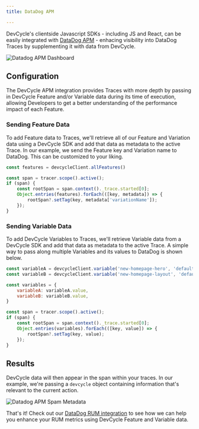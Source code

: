 ```yaml
---
title: DataDog APM

---
```


DevCycle's clientside Javascript SDKs - including JS and React, can be easily integrated with [DataDog APM](https://docs.datadoghq.com/tracing/) - enhacing visibility into DataDog Traces by supplementing it with data from DevCycle.

![Datadog APM Dashboard](/integrations/datadog-apm/datadog-apm-dashboard.png)

## Configuration

The DevCycle APM integration provides Traces with more depth by passing in DevCycle Feature and/or Variable data during its time of execution, allowing Developers to get a better understanding of the performance impact of each Feature.

### Sending Feature Data

To add Feature data to Traces, we'll retrieve all of our Feature and Variation data using a DevCycle SDK and add that data as metadata to the active Trace. In our example, we send the Feature key and Variation name to DataDog. This can be customized to your liking.


``` javascript
const features = devcycleClient.allFeatures()

const span = tracer.scope().active();
if (span) {
    const rootSpan = span.context()._trace.started[0];
    Object.entries(features).forEach(([key, metadata]) => {
        rootSpan?.setTag(key, metadata['variationName']);
    });
}
```

### Sending Variable Data

To add DevCycle Variables to Traces, we'll retrieve Variable data from a DevCycle SDK and add that data as metadata to the active Trace. A simple way to pass along multiple Variables and its values to DataDog is shown below.

``` javascript
const variableA = devcycleClient.variable('new-homepage-hero', 'defaultValue');
const variableB = devcycleClient.variable('new-homepage-layout', 'defaultValue');

const variables = {
    variableA: variableA.value,
    variableB: variableB.value,
}

const span = tracer.scope().active();
if (span) {
    const rootSpan = span.context()._trace.started[0];
    Object.entries(variables).forEach(([key, value]) => {
        rootSpan?.setTag(key, value);
    });
}
```

## Results

DevCycle data will then appear in the span within your traces. In our example, we're passing a `devcycle` object containing information that's relevant to the current action.

![Datadog APM Spam Metadata](/integrations/datadog-apm/datadog-apm-span.png)

That's it! Check out our [DataDog RUM integration](/integrations/datadog-rum) to see how we can help you enhance your RUM metrics using DevCycle Feature and Variable data.